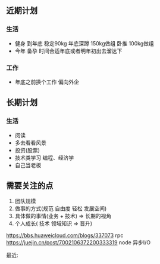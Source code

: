 ## 近期计划
### 生活
* 健身 到年底 稳定90kg 年底深蹲 150kg做组 卧推 100kg做组 
* 今年 备孕 时间合适年底或者明年初出去溜达下
### 工作
* 年底之前换个工作 偏向外企

## 长期计划
### 生活
* 阅读 
* 多去看看风景
* 投资(股票)
* 技术类学习 编程、经济学
* 自己当老板


## 需要关注的点

1. 团队规模
2. 做事的方式(规范 自由度 轻松 发展空间)
3. 具体做的事情(业务 + 技术) => 长期的视角
4. 个人成长( 技术 领域知识  => 晋升) 


https://bbs.huaweicloud.com/blogs/337073  rpc
https://juejin.cn/post/7002106372200333319  node 异步I/O

最近:







































































